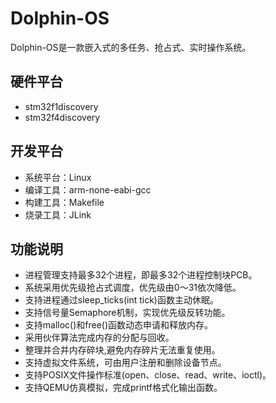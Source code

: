 # Dolphin-OS

Dolphin-OS是一款嵌入式的多任务、抢占式、实时操作系统。

## 硬件平台

- stm32f1discovery
- stm32f4discovery

## 开发平台

- 系统平台：Linux
- 编译工具：arm-none-eabi-gcc
- 构建工具：Makefile
- 烧录工具：JLink

## 功能说明

- 进程管理支持最多32个进程，即最多32个进程控制块PCB。
- 系统采用优先级抢占式调度，优先级由0～31依次降低。
- 支持进程通过sleep_ticks(int tick)函数主动休眠。
- 支持信号量Semaphore机制，实现优先级反转功能。
- 支持malloc()和free()函数动态申请和释放内存。
- 采用伙伴算法完成内存的分配与回收。
- 整理并合并内存碎块,避免内存碎片无法重复使用。
- 支持虚拟文件系统，可由用户注册和删除设备节点。
- 支持POSIX文件操作标准(open、close、read、write、ioctl)。
- 支持QEMU仿真模拟，完成printf格式化输出函数。
